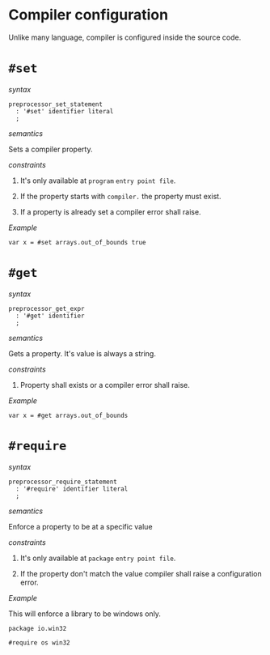 # Compiler configuration

Unlike many language, compiler is configured inside the source code.

# `#set`

*syntax*

```syntax
preprocessor_set_statement
  : '#set' identifier literal
  ;
```

*semantics*

Sets a compiler property.

*constraints*

1. It's only available at `program` `entry point file`.

2. If the property starts with `compiler.` the property must exist.

3. If a property is already set a compiler error shall raise.

*Example*

```language
var x = #set arrays.out_of_bounds true
```

# `#get`

*syntax*

```syntax
preprocessor_get_expr
  : '#get' identifier
  ;
```

*semantics*

Gets a property. It's value is always a string.

*constraints*

1. Property shall exists or a compiler error shall raise.


*Example*

```language
var x = #get arrays.out_of_bounds
```

# `#require`

*syntax*

```syntax
preprocessor_require_statement
  : '#require' identifier literal
  ;
```

*semantics*

Enforce a property to be at a specific value

*constraints*

1. It's only available at `package` `entry point file`.

2. If the property don't match the value compiler shall raise a configuration error.


*Example*

This will enforce a library to be windows only.

```language
package io.win32

#require os win32
```
